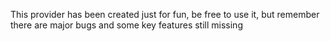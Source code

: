 This provider has been created just for fun, be free to use it, but remember there are major bugs and some key features still missing
